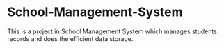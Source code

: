 # School-Management-System
This is a project in School Management System which manages students records and does the efficient data storage.
